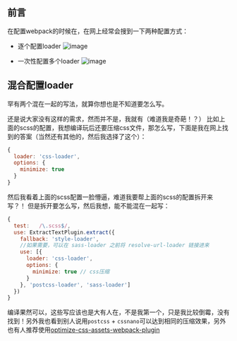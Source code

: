 ## 前言
在配置webpack的时候在，在网上经常会搜到一下两种配置方式：
- 逐个配置loader
![image](https://user-images.githubusercontent.com/25907273/32641451-9d685aa8-c593-11e7-826b-958f9a5c102c.png)

- 一次性配置多个loader
![image](https://user-images.githubusercontent.com/25907273/32641544-231347bc-c594-11e7-8afb-bfe5e8dc523c.png)

## 混合配置loader
罕有两个混在一起的写法，就算你想也是不知道要怎么写。

还是说大家没有这样的需求，然而并不是，我就有（难道我是奇葩！？）
比如上面的scss的配置，我想编译玩后还要压缩css文件，那怎么写，下面是我在网上找到的答案（当然还有其他的，然后我选择了这个）：
```javascript
{
  loader: 'css-loader',
  options: {
    minimize: true
  }
}
```
然后我看着上面的scss配置一脸懵逼，难道我要帮上面的scss的配置拆开来写？！
但是拆开要怎么写，然后我想，能不能混在一起写：
```javascript
{
  test:   /\.scss$/,
  use: ExtractTextPlugin.extract({
    fallback: 'style-loader',
    //如果需要，可以在 sass-loader 之前将 resolve-url-loader 链接进来
    use: [{
      loader: 'css-loader',
      options: {
        minimize: true // css压缩
      }
    }, 'postcss-loader', 'sass-loader']
  })
}
```
编译果然可以，这些写应该也是大有人在，不是我第一个，只是我比较倒霉，没有找到！另外我也看到别人说用`postcss` + `cssnano`可以达到相同的压缩效果，另外也有人推荐使用[optimize-css-assets-webpack-plugin](https://www.npmjs.com/package/optimize-css-assets-webpack-plugin)


